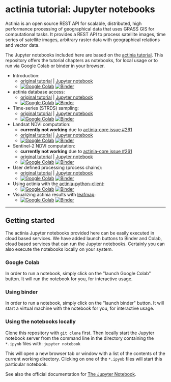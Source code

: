 # actinia tutorial: Jupyter notebooks

Actinia is an open source REST API for scalable, distributed, high performance processing of geographical data that uses GRASS GIS for computational tasks.
It provides a REST API to process satellite images, time series of satellite images, arbitrary raster data with geographical relations and vector data.

The Jupyter notebooks included here are based on the [actinia tutorial](https://actinia-org.github.io/actinia-core/).
This repository offers the tutorial chapters as notebooks, for local usage or to run via Google Colab or binder in your browser.

* Introduction:
    * [original tutorial](https://actinia-org.github.io/actinia-core/introduction/) | [Jupyter notebook](https://github.com/actinia-org/actinia-jupyter/blob/main/notebooks/actinia_introduction.ipynb)
    * [![Google Colab](https://colab.research.google.com/assets/colab-badge.svg)](https://colab.research.google.com/github/actinia-org/actinia-jupyter/blob/main/notebooks/actinia_introduction.ipynb) [![Binder](https://mybinder.org/badge_logo.svg)](https://mybinder.org/v2/gh/actinia-org/actinia-jupyter/7fa1c793cb00e59a0abaa4c97b1d65710e4d47fa?urlpath=lab%2Ftree%2Fnotebooks%2Factinia_introduction.ipynb)
* actinia database access:
    * [original tutorial](https://actinia-org.github.io/actinia-core/tutorial_data_access/) | [Jupyter notebook](https://github.com/actinia-org/actinia-jupyter/blob/main/notebooks/actinia_database_access.ipynb)
    * [![Google Colab](https://colab.research.google.com/assets/colab-badge.svg)](https://colab.research.google.com/github/actinia-org/actinia-jupyter/blob/main/notebooks/actinia_database_access.ipynb) [![Binder](https://mybinder.org/badge_logo.svg)](https://mybinder.org/v2/gh/actinia-org/actinia-jupyter/7fa1c793cb00e59a0abaa4c97b1d65710e4d47fa?urlpath=lab%2Ftree%2Fnotebooks%2Factinia_database_access.ipynb)
* Time-series (STRDS) sampling:
    * [original tutorial](https://actinia-org.github.io/actinia-core/tutorial_strds_sampling/) | [Jupyter notebook](https://github.com/actinia-org/actinia-jupyter/blob/main/notebooks/actinia_strds_sampling.ipynb)
    * [![Google Colab](https://colab.research.google.com/assets/colab-badge.svg)](https://colab.research.google.com/github/actinia-org/actinia-jupyter/blob/main/notebooks/actinia_strds_sampling.ipynb) [![Binder](https://mybinder.org/badge_logo.svg)](https://mybinder.org/v2/gh/actinia-org/actinia-jupyter/7fa1c793cb00e59a0abaa4c97b1d65710e4d47fa?urlpath=lab%2Ftree%2Fnotebooks%2Factinia_strds_sampling.ipynb)
* Landsat NDVI computation:
    * **currently not working** due to [actinia-core issue #261](https://github.com/actinia-org/actinia-core/issues/261)
    * [original tutorial](https://actinia-org.github.io/actinia-core/tutorial_landsat_ndvi/) | [Jupyter notebook](https://github.com/actinia-org/actinia-jupyter/blob/main/notebooks/actinia_landsat_ndvi.ipynb)
    * [![Google Colab](https://colab.research.google.com/assets/colab-badge.svg)](https://colab.research.google.com/github/actinia-org/actinia-jupyter/blob/main/notebooks/actinia_landsat_ndvi.ipynb) [![Binder](https://mybinder.org/badge_logo.svg)](https://mybinder.org/v2/gh/actinia-org/actinia-jupyter/7fa1c793cb00e59a0abaa4c97b1d65710e4d47fa?urlpath=lab%2Ftree%2Fnotebooks%2Factinia_landsat_ndvi.ipynb)
* Sentinel-2 NDVI computation:
    * **currently not working** due to [actinia-core issue #261](https://github.com/actinia-org/actinia-core/issues/261)
    * [original tutorial](https://actinia-org.github.io/actinia-core/tutorial_sentinel2_ndvi/) | [Jupyter notebook](https://github.com/actinia-org/actinia-jupyter/blob/main/notebooks/actinia_sentinel2_ndvi.ipynb)
    * [![Google Colab](https://colab.research.google.com/assets/colab-badge.svg)](https://colab.research.google.com/github/actinia-org/actinia-jupyter/blob/main/notebooks/actinia_sentinel2_ndvi.ipynb) [![Binder](https://mybinder.org/badge_logo.svg)](https://mybinder.org/v2/gh/actinia-org/actinia-jupyter/7fa1c793cb00e59a0abaa4c97b1d65710e4d47fa?urlpath=lab%2Ftree%2Fnotebooks%2Factinia_sentinel2_ndvi.ipynb)
* User defined processing (process chains):
    * [original tutorial](https://actinia-org.github.io/actinia-core/tutorial_process_chain/) | [Jupyter notebook](https://github.com/actinia-org/actinia-jupyter/blob/main/notebooks/actinia_process_chain.ipynb)
    * [![Google Colab](https://colab.research.google.com/assets/colab-badge.svg)](https://colab.research.google.com/github/actinia-org/actinia-jupyter/blob/main/notebooks/actinia_process_chain.ipynb) [![Binder](https://mybinder.org/badge_logo.svg)](https://mybinder.org/v2/gh/actinia-org/actinia-jupyter/7fa1c793cb00e59a0abaa4c97b1d65710e4d47fa?urlpath=lab%2Ftree%2Fnotebooks%2Factinia_process_chain.ipynb)
* Using actinia with the [actinia-python-client](https://github.com/actinia-org/actinia-python-client/):
    * [![Google Colab](https://colab.research.google.com/assets/colab-badge.svg)](https://colab.research.google.com/github/actinia-org/actinia-jupyter/blob/main/notebooks/actinia_python_client.ipynb) [![Binder](https://mybinder.org/badge_logo.svg)](https://mybinder.org/v2/gh/actinia-org/actinia-jupyter/7fa1c793cb00e59a0abaa4c97b1d65710e4d47fa?urlpath=lab%2Ftree%2Fnotebooks%2Factinia_python_client.ipynb)
* Visualizing actinia results with [leafmap](https://leafmap.org):
    * [![Google Colab](https://colab.research.google.com/assets/colab-badge.svg)](https://colab.research.google.com/github/actinia-org/actinia-jupyter/blob/main/notebooks/actinia_leafmap.ipynb) [![Binder](https://mybinder.org/badge_logo.svg)](https://mybinder.org/v2/gh/actinia-org/actinia-jupyter/7fa1c793cb00e59a0abaa4c97b1d65710e4d47fa?urlpath=lab%2Ftree%2Fnotebooks%2Factinia_leafmap.ipynb)

---

## Getting started

The actinia Jupyter notebooks provided here can be easily executed in cloud based
services. We have added launch buttons to Binder and Colab, cloud based services
that can run the Jupyter notebooks. Certainly you can also execute the notebooks
locally on your system.

### Google Colab

In order to run a notebook, simply click on the "launch Google Colab" button.
It will run the notebook for you, for interactive usage.

### Using binder

In order to run a notebook, simply click on the "launch binder" button.
It will start a virtual machine with the notebook for you, for interactive
usage.

### Using the notebooks locally

Clone this repository with `git clone` first. Then locally start the Jupyter notebook
server from the command line in the directory containing the `*.ipynb` files with:
`jupyter notebook`

This will open a new browser tab or window with a list of the contents of the current
working directory. Clicking on one of the `*.ipynb` files will start this particular notebook.

See also the official documentation for [The Jupyter Notebook](https://jupyter-notebook.readthedocs.io/en/latest/).
